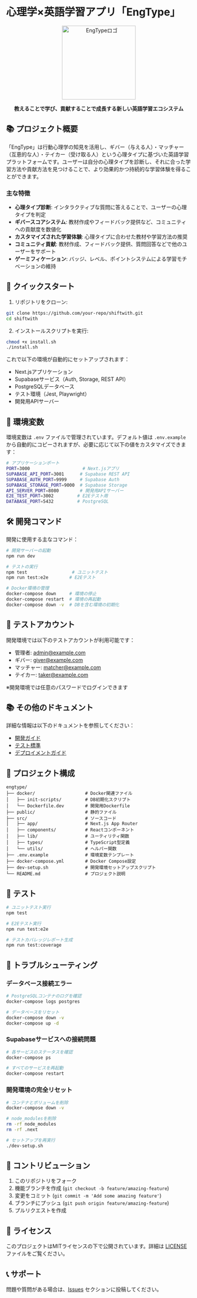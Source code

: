 # 心理学×英語学習アプリ「EngType」

<div align="center">
  <img src="public/logo.png" alt="EngTypeロゴ" width="200" />
  <p><strong>教えることで学び、貢献することで成長する新しい英語学習エコシステム</strong></p>
</div>

## 📚 プロジェクト概要

「EngType」は行動心理学の知見を活用し、ギバー（与える人）・マッチャー（互恵的な人）・テイカー（受け取る人）という心理タイプに基づいた英語学習プラットフォームです。ユーザーは自分の心理タイプを診断し、それに合った学習方法や貢献方法を見つけることで、より効果的かつ持続的な学習体験を得ることができます。

### 主な特徴

- **心理タイプ診断**: インタラクティブな質問に答えることで、ユーザーの心理タイプを判定
- **ギバースコアシステム**: 教材作成やフィードバック提供など、コミュニティへの貢献度を数値化
- **カスタマイズされた学習体験**: 心理タイプに合わせた教材や学習方法の推奨
- **コミュニティ貢献**: 教材作成、フィードバック提供、質問回答などで他のユーザーをサポート
- **ゲーミフィケーション**: バッジ、レベル、ポイントシステムによる学習モチベーションの維持

## 🚀 クイックスタート

1. リポジトリをクローン:
```bash
git clone https://github.com/your-repo/shiftwith.git
cd shiftwith
```

2. インストールスクリプトを実行:
```bash
chmod +x install.sh
./install.sh
```

これで以下の環境が自動的にセットアップされます：
- Next.jsアプリケーション
- Supabaseサービス（Auth, Storage, REST API）
- PostgreSQLデータベース
- テスト環境（Jest, Playwright）
- 開発用APIサーバー

## 📝 環境変数

環境変数は `.env` ファイルで管理されています。デフォルト値は `.env.example` から自動的にコピーされますが、必要に応じて以下の値をカスタマイズできます：

```bash
# アプリケーションポート
PORT=3000                    # Next.jsアプリ
SUPABASE_API_PORT=3001      # Supabase REST API
SUPABASE_AUTH_PORT=9999     # Supabase Auth
SUPABASE_STORAGE_PORT=9000  # Supabase Storage
API_SERVER_PORT=8080        # 開発用APIサーバー
E2E_TEST_PORT=3002         # E2Eテスト用
DATABASE_PORT=5432         # PostgreSQL
```

## 🛠️ 開発コマンド

開発に使用する主なコマンド：

```bash
# 開発サーバーの起動
npm run dev

# テストの実行
npm test                 # ユニットテスト
npm run test:e2e        # E2Eテスト

# Docker環境の管理
docker-compose down     # 環境の停止
docker-compose restart  # 環境の再起動
docker-compose down -v  # DBを含む環境の初期化
```

## 🔑 テストアカウント

開発環境では以下のテストアカウントが利用可能です：

- 管理者: admin@example.com
- ギバー: giver@example.com
- マッチャー: matcher@example.com
- テイカー: taker@example.com

※開発環境では任意のパスワードでログインできます

## 📚 その他のドキュメント

詳細な情報は以下のドキュメントを参照してください：

- [開発ガイド](./docs/02_開発ガイド/)
- [テスト標準](./docs/02_開発ガイド/02_テスト標準.md)
- [デプロイメントガイド](./docs/02_開発ガイド/06_デプロイメント構成図.md)

## 📁 プロジェクト構成

```
engtype/
├── docker/                   # Docker関連ファイル
│   ├── init-scripts/         # DB初期化スクリプト
│   └── Dockerfile.dev        # 開発用Dockerfile
├── public/                   # 静的ファイル
├── src/                      # ソースコード
│   ├── app/                  # Next.js App Router
│   ├── components/           # Reactコンポーネント
│   ├── lib/                  # ユーティリティ関数
│   ├── types/                # TypeScript型定義
│   └── utils/                # ヘルパー関数
├── .env.example              # 環境変数テンプレート
├── docker-compose.yml        # Docker Compose設定
├── dev-setup.sh              # 開発環境セットアップスクリプト
└── README.md                 # プロジェクト説明
```

## 🧪 テスト

```bash
# ユニットテスト実行
npm test

# E2Eテスト実行
npm run test:e2e

# テストカバレッジレポート生成
npm run test:coverage
```

## 🛑 トラブルシューティング

### データベース接続エラー

```bash
# PostgreSQLコンテナのログを確認
docker-compose logs postgres

# データベースをリセット
docker-compose down -v
docker-compose up -d
```

### Supabaseサービスへの接続問題

```bash
# 各サービスのステータスを確認
docker-compose ps

# すべてのサービスを再起動
docker-compose restart
```

### 開発環境の完全リセット

```bash
# コンテナとボリュームを削除
docker-compose down -v

# node_modulesを削除
rm -rf node_modules
rm -rf .next

# セットアップを再実行
./dev-setup.sh
```

## 🤝 コントリビューション

1. このリポジトリをフォーク
2. 機能ブランチを作成 (`git checkout -b feature/amazing-feature`)
3. 変更をコミット (`git commit -m 'Add some amazing feature'`)
4. ブランチにプッシュ (`git push origin feature/amazing-feature`)
5. プルリクエストを作成

## 📄 ライセンス

このプロジェクトはMITライセンスの下で公開されています。詳細は [LICENSE](LICENSE) ファイルをご覧ください。

## 📞 サポート

問題や質問がある場合は、[Issues](https://github.com/yourusername/engtype/issues) セクションに投稿してください。 
